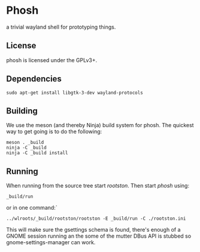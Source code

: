 # Phosh

a trivial wayland shell for prototyping things.

## License

phosh is licensed under the GPLv3+.

## Dependencies

    sudo apt-get install libgtk-3-dev wayland-protocols

## Building

We use the meson (and thereby Ninja) build system for phosh.  The quickest
way to get going is to do the following:

    meson . _build
    ninja -C _build
    ninja -C _build install


## Running
When running from the source tree start *rootston*. Then start *phosh*
using:

    _build/run

or in one command:`

    ../wlroots/_build/rootston/rootston -E _build/run -C ./rootston.ini

This will make sure the gsettings schema is found, there's enough of a GNOME
session running an the some of the mutter DBus API is stubbed so
gnome-settings-manager can work.
